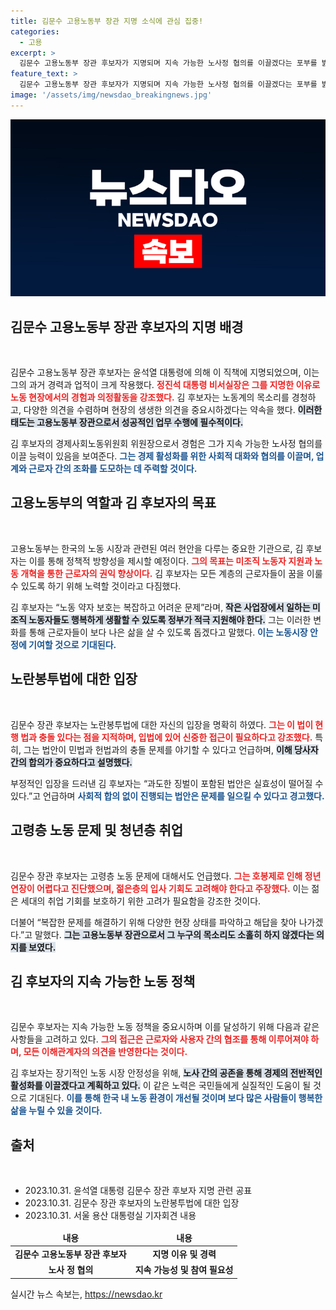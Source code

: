```yaml
---
title: 김문수 고용노동부 장관 지명 소식에 관심 집중!
categories:
  - 고용
excerpt: >
  김문수 고용노동부 장관 후보자가 지명되며 지속 가능한 노사정 협의를 이끌겠다는 포부를 밝혔다. 그는 미조직 노동자 보호와 노란봉투법에 대한 신중한 입장도 표명하며, 세대 간 고용 문제 해결에 의지를 보였다.
feature_text: >
  김문수 고용노동부 장관 후보자가 지명되며 지속 가능한 노사정 협의를 이끌겠다는 포부를 밝혔다. 그는 미조직 노동자 보호와 노란봉투법에 대한 신중한 입장도 표명하며, 세대 간 고용 문제 해결에 의지를 보였다.
image: '/assets/img/newsdao_breakingnews.jpg'
---
```


<p><img src="/assets/img/newsdao_breakingnews.jpg" alt="pcversion 속보" /></p>

<h2 data-ke-size="size26">김문수 고용노동부 장관 후보자의 지명 배경</h2>

<p data-ke-size="size16">&nbsp;</p>

<p>김문수 고용노동부 장관 후보자는 윤석열 대통령에 의해 이 직책에 지명되었으며, 이는 그의 과거 경력과 업적이 크게 작용했다. <b><span style="color: #ee2323;">정진석 대통령 비서실장은 그를 지명한 이유로 노동 현장에서의 경험과 의정활동을 강조했다.</span></b> 김 후보자는 노동계의 목소리를 경청하고, 다양한 의견을 수렴하며 현장의 생생한 의견을 중요시하겠다는 약속을 했다. <b><span style="background-color: #21538527;">이러한 태도는 고용노동부 장관으로서 성공적인 업무 수행에 필수적이다.</span></b> </p>

<p>김 후보자의 경제사회노동위원회 위원장으로서 경험은 그가 지속 가능한 노사정 협의를 이끌 능력이 있음을 보여준다. <b><span style="color: #1a5490;">그는 경제 활성화를 위한 사회적 대화와 협의를 이끌며, 업계와 근로자 간의 조화를 도모하는 데 주력할 것이다.</span></b> </p>

<h2 data-ke-size="size26">고용노동부의 역할과 김 후보자의 목표</h2>

<p data-ke-size="size16">&nbsp;</p>

<p>고용노동부는 한국의 노동 시장과 관련된 여러 현안을 다루는 중요한 기관으로, 김 후보자는 이를 통해 정책적 방향성을 제시할 예정이다. <b><span style="color: #ee2323;">그의 목표는 미조직 노동자 지원과 노동 개혁을 통한 근로자의 권익 향상이다.</span></b> 김 후보자는 모든 계층의 근로자들이 꿈을 이룰 수 있도록 하기 위해 노력할 것이라고 다짐했다. </p>

<p>김 후보자는 “노동 약자 보호는 복잡하고 어려운 문제”라며, <b><span style="background-color: #21538527;">작은 사업장에서 일하는 미조직 노동자들도 행복하게 생활할 수 있도록 정부가 적극 지원해야 한다.</span></b> 그는 이러한 변화를 통해 근로자들이 보다 나은 삶을 살 수 있도록 돕겠다고 말했다. <b><span style="color: #1a5490;">이는 노동시장 안정에 기여할 것으로 기대된다.</span></b></p>

<h2 data-ke-size="size26">노란봉투법에 대한 입장</h2>

<p data-ke-size="size16">&nbsp;</p>

<p>김문수 장관 후보자는 노란봉투법에 대한 자신의 입장을 명확히 하였다. <b><span style="color: #ee2323;">그는 이 법이 현행 법과 충돌 있다는 점을 지적하며, 입법에 있어 신중한 접근이 필요하다고 강조했다.</span></b> 특히, 그는 법안이 민법과 헌법과의 충돌 문제를 야기할 수 있다고 언급하며, <b><span style="background-color: #21538527;">이해 당사자 간의 합의가 중요하다고 설명했다.</span></b> </p>

<p>부정적인 입장을 드러낸 김 후보자는 “과도한 징벌이 포함된 법안은 실효성이 떨어질 수 있다.”고 언급하며 <b><span style="color: #1a5490;">사회적 합의 없이 진행되는 법안은 문제를 일으킬 수 있다고 경고했다.</span></b> </p>

<h2 data-ke-size="size26">고령층 노동 문제 및 청년층 취업</h2>

<p data-ke-size="size16">&nbsp;</p>

<p>김문수 장관 후보자는 고령층 노동 문제에 대해서도 언급했다. <b><span style="color: #ee2323;">그는 호봉제로 인해 정년 연장이 어렵다고 진단했으며, 젊은층의 입사 기회도 고려해야 한다고 주장했다.</span></b> 이는 젊은 세대의 취업 기회를 보호하기 위한 고려가 필요함을 강조한 것이다. </p>

<p>더불어 “복잡한 문제를 해결하기 위해 다양한 현장 상태를 파악하고 해답을 찾아 나가겠다.”고 말했다. <b><span style="background-color: #21538527;">그는 고용노동부 장관으로서 그 누구의 목소리도 소홀히 하지 않겠다는 의지를 보였다.</span></b> </p>

<h2 data-ke-size="size26">김 후보자의 지속 가능한 노동 정책</h2>

<p data-ke-size="size16">&nbsp;</p>

<p>김문수 후보자는 지속 가능한 노동 정책을 중요시하며 이를 달성하기 위해 다음과 같은 사항들을 고려하고 있다. <b><span style="color: #ee2323;">그의 접근은 근로자와 사용자 간의 협조를 통해 이루어져야 하며, 모든 이해관계자의 의견을 반영한다는 것이다.</span></b> </p>

<p>김 후보자는 장기적인 노동 시장 안정성을 위해, <b><span style="background-color: #21538527;">노사 간의 공존을 통해 경제의 전반적인 활성화를 이끌겠다고 계획하고 있다.</span></b> 이 같은 노력은 국민들에게 실질적인 도움이 될 것으로 기대된다. <b><span style="color: #1a5490;">이를 통해 한국 내 노동 환경이 개선될 것이며 보다 많은 사람들이 행복한 삶을 누릴 수 있을 것이다.</span></b></p>

<h2 data-ke-size="size26">출처</h2>

<p data-ke-size="size16">&nbsp;</p>

<ul>
    <li>2023.10.31. 윤석열 대통령 김문수 장관 후보자 지명 관련 공표</li>
    <li>2023.10.31. 김문수 장관 후보자의 노란봉투법에 대한 입장</li>
    <li>2023.10.31. 서울 용산 대통령실 기자회견 내용</li>
</ul>

<table style="width: 100%;">
    <thead>
        <tr>
            <td style="text-align: center; height: 17px;"><b>내용</b></td>
            <td style="text-align: center; height: 17px;"><b>내용</b></td>
        </tr>
    </thead>
    <tbody>
        <tr>
            <td style="text-align: center; height: 17px;"><b>김문수 고용노동부 장관 후보자</b></td>
            <td style="text-align: center; height: 17px;"><b>지명 이유 및 경력</b></td>
        </tr>
        <tr>
            <td style="text-align: center; height: 17px;"><b>노사 정 협의</b></td>
            <td style="text-align: center; height: 17px;"><b>지속 가능성 및 참여 필요성</b></td>
        </tr>
    </tbody>
</table>
실시간 뉴스 속보는, <a href="https://newsdao.kr" rel="dofollow">https://newsdao.kr</a>


